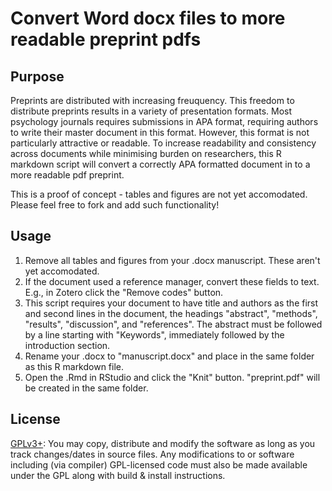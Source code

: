 # Convert Word docx files to more readable preprint pdfs

## Purpose

Preprints are distributed with increasing freuquency. This freedom to distribute preprints results in a variety of presentation formats. Most psychology journals requires submissions in APA format, requiring authors to write their master document in this format. However, this format is not particularly attractive or readable. To increase readability and consistency across documents while minimising burden on researchers, this R markdown script will convert a correctly APA formatted document in to a more readable pdf preprint.

This is a proof of concept - tables and figures are not yet accomodated. Please feel free to fork and add such functionality!      

## Usage

1. Remove all tables and figures from your .docx manuscript. These aren't yet accomodated.
2. If the document used a reference manager, convert these fields to text. E.g., in Zotero click the "Remove codes" button.
3. This script requires your document to have title and authors as the first and second lines in the document, the headings "abstract", "methods", "results", "discussion", and "references". The abstract must be followed by a line starting with "Keywords", immediately followed by the introduction section.
4. Rename your .docx to "manuscript.docx" and place in the same folder as this R markdown file.
5. Open the .Rmd in RStudio and click the "Knit" button. "preprint.pdf" will be created in the same folder.

## License

[GPLv3+](https://tldrlegal.com/license/gnu-general-public-license-v3-(gpl-3)): You may copy, distribute and modify the software as long as you track changes/dates in source files. Any modifications to or software including (via compiler) GPL-licensed code must also be made available under the GPL along with build & install instructions.